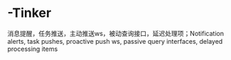 # -Tinker
消息提醒，任务推送，主动推送ws，被动查询接口，延迟处理项；Notification alerts, task pushes, proactive push ws, passive query interfaces, delayed processing items
